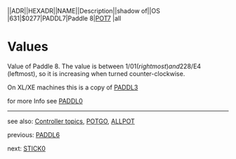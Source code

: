 ||ADR||HEXADR||NAME||Description||shadow of||OS  
|631|$0277|PADDL7|Paddle 8|[POT7](../POT7/index.md) |all  
# Values  
Value of Paddle 8. The value is between 1/$01 (rightmost) and 228/$E4 (leftmost), so it is increasing when turned counter-clockwise.  
  
On XL/XE machines this is a copy of [PADDL3](../PADDL3/index.md)  
  
for more Info see [PADDL0](../PADDL0/index.md)  
  
  
---
see also: [Controller topics](../Controller_topics/index.md), [POTGO](../POTGO/index.md), [ALLPOT](../ALLPOT/index.md)  
  
previous: [PADDL6](../PADDL6/index.md)  
  
next: [STICK0](../STICK0/index.md)  
